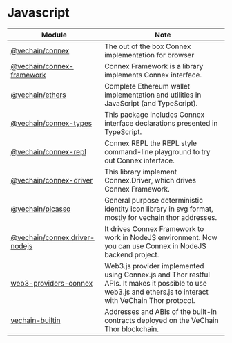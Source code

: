 # Javascript

| Module                                                                                       | Note                                                                                                                                                          |
| -------------------------------------------------------------------------------------------- | ------------------------------------------------------------------------------------------------------------------------------------------------------------- |
| [@vechain/connex](https://www.npmjs.com/package/@vechain/connex)                             | The out of the box Connex implementation for browser                                                                                                          |
| [@vechain/connex-framework](https://www.npmjs.com/package/@vechain/connex-framework)         | Connex Framework is a library implements Connex interface.                                                                                                    |
| [@vechain/ethers](https://www.npmjs.com/package/@vechain/ethers)                             | Complete Ethereum wallet implementation and utilities in JavaScript (and TypeScript).                                                                         |
| [@vechain/connex-types](https://www.npmjs.com/package/@vechain/connex-types)                 | This package includes Connex interface declarations presented in TypeScript.                                                                                  |
| [@vechain/connex-repl](https://www.npmjs.com/package/@vechain/connex-repl)                   | Connex REPL the REPL style command-line playground to try out Connex interface.                                                                               |
| [@vechain/connex-driver](https://www.npmjs.com/package/@vechain/connex-driver)               | This library implement Connex.Driver, which drives Connex Framework.                                                                                          |
| [@vechain/picasso](https://www.npmjs.com/package/@vechain/picasso)                           | General purpose deterministic identity icon library in svg format, mostly for vechain thor addresses.                                                         |
| [@vechain/connex.driver-nodejs](https://www.npmjs.com/package/@vechain/connex.driver-nodejs) | It drives Connex Framework to work in NodeJS environment. Now you can use Connex in NodeJS backend project.                                                   |
| [web3-providers-connex](https://www.npmjs.com/package/web3-providers-connex)                 | Web3.js provider implemented using Connex.js and Thor restful APIs. It makes it possible to use web3.js and ethers.js to interact with VeChain Thor protocol. |
| [vechain-builtin](https://www.npmjs.com/package/thor-builtin)                                | Addresses and ABIs of the built-in contracts deployed on the VeChain Thor blockchain.                                                                         |
